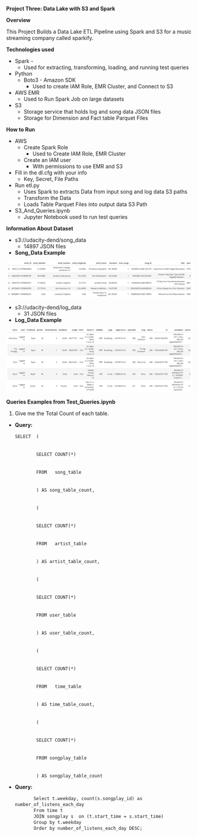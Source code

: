 **Project Three: Data Lake with S3 and Spark**

 

**Overview**

This Project Builds a Data Lake ETL Pipeline using Spark and S3 for a music streaming company called sparkify.

**Technologies used**



*   Spark -
    *   Used for extracting, transforming, loading, and running test queries
*   Python 
    *   Boto3 - Amazon SDK
        *   Used to create IAM Role, EMR Cluster, and Connect to S3 
*   AWS EMR
    *   Used to Run Spark Job on large datasets
*   S3 
    *   Storage service that holds log and song data JSON files
    *   Storage for Dimension and Fact table Parquet Files

**How to Run**



*   AWS
    *   Create Spark Role
        *   Used to Create IAM Role, EMR Cluster
    *   Create an IAM user 
        *   With permissions to use EMR and S3
*   Fill in the dl.cfg with your info
    *   Key, Secret, File Paths
*   Run etl.py
    *   Uses Spark to extracts Data from input song and log data S3 paths
    *   Transform the Data
    *   Loads Table Parquet Files into output data S3 Path
*   S3_And_Queries.ipynb
    *   Jupyter Notebook used to run test queries

**Information About Dataset**



*   s3://udacity-dend/song_data
    *   14897 JSON files
*   **Song_Data Example**






![alt_text](Song_Data.png "image_tooltip")




*   s3://udacity-dend/log_data
    *   31 JSON files
*   **Log_Data Example**






![alt_text](Log_Data.png "image_tooltip")


**Queries Examples from Test_Queries.ipynb**

1. Give me the Total Count of each table.



*   **Query:** 

        SELECT  (


                SELECT COUNT(*)


                FROM   song_table


                ) AS song_table_count,


                (


                SELECT COUNT(*)


                FROM   artist_table


                ) AS artist_table_count,


                (


                SELECT COUNT(*)


                FROM user_table


                ) AS user_table_count,


                (


                SELECT COUNT(*)


                FROM   time_table


                ) AS time_table_count,


                (


                SELECT COUNT(*)


                FROM songplay_table


                ) AS songplay_table_count


           

*   **Query:**

               Select t.weekday, count(s.songplay_id) as number_of_listens_each_day
               From time t
               JOIN songplay s  on (t.start_time = s.start_time)
               Group by t.weekday
               Order by number_of_listens_each_day DESC;



